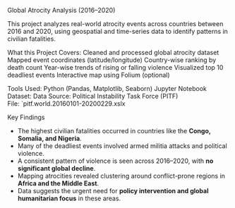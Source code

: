 Global Atrocity Analysis (2016–2020)

This project analyzes real-world atrocity events across countries between 2016 and 2020, using geospatial and time-series data to identify patterns in civilian fatalities.

What this Project Covers:
Cleaned and processed global atrocity dataset
Mapped event coordinates (latitude/longitude)
Country-wise ranking by death count
Year-wise trends of rising or falling violence
Visualized top 10 deadliest events
Interactive map using Folium (optional)

Tools Used:
Python (Pandas, Matplotlib, Seaborn)
Jupyter Notebook
Dataset:
Data Source: Political Instability Task Force (PITF)  
File: `pitf.world.20160101-20200229.xslx

Key Findings

- The highest civilian fatalities occurred in countries like the **Congo, Somalia, and Nigeria**.
- Many of the deadliest events involved armed militia attacks and political violence.
- A consistent pattern of violence is seen across 2016–2020, with **no significant global decline**.
- Mapping atrocities revealed clustering around conflict-prone regions in **Africa and the Middle East**.
- Data suggests the urgent need for **policy intervention and global humanitarian focus** in these areas.

